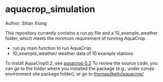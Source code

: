 # aquacrop_simulation
Author: Sitian Xiong

This repository currently contains a run.py file and a 10_example_weather folder, which meets the minimum requirement of running AquaCrop.

* run.py main function to run AquaCrop
* 10_example_weather/ weather data of 10 example stations

To install AquaCrop0.2, see [aquacrop 0.2](https://pypi.org/project/aquacrop/)
To review the source code, you can go to the folder where you installed the package (e.g., under conda environment site package folder), or go to [thomasdkelly/aquacrop!](https://github.com/thomasdkelly/aquacrop/tree/e7699a3fd9990955f77346495cdc4d1a6930617d/aquacrop)
